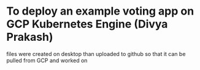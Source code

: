 # To deploy an example voting app on GCP Kubernetes Engine (Divya Prakash)
 files were created on desktop than uploaded to github so that it can be pulled from GCP and worked on
